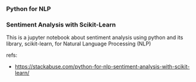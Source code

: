 ### Python for NLP
### Sentiment Analysis with Scikit-Learn

This is a jupyter notebook about sentiment analysis using python and its library, scikit-learn, for Natural Language Processing (NLP)

refs: 
- https://stackabuse.com/python-for-nlp-sentiment-analysis-with-scikit-learn/

